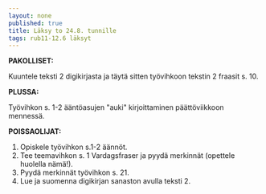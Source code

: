 ```yaml
---
layout: none
published: true
title: Läksy to 24.8. tunnille
tags: rub11-12.6 läksyt
---
```

**PAKOLLISET:**

Kuuntele teksti 2 digikirjasta ja täytä sitten työvihkoon tekstin 2 fraasit s. 10. 

**PLUSSA:**

Työvihkon s. 1-2 ääntöasujen "auki" kirjoittaminen päättöviikkoon mennessä.

**POISSAOLIJAT:**

1. Opiskele työvihkon s.1-2 äännöt. 
2. Tee teemavihkon s. 1 Vardagsfraser ja pyydä merkinnät (opettele huolella nämä!).
3. Pyydä merkinnät työvihkon s. 21.
4. Lue ja suomenna digikirjan sanaston avulla teksti 2.
